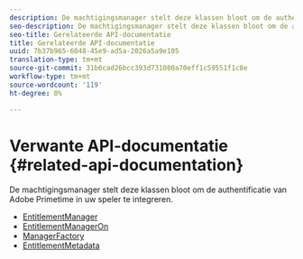 ```yaml
---
description: De machtigingsmanager stelt deze klassen bloot om de authentificatie van Adobe Primetime in uw speler te integreren.
seo-description: De machtigingsmanager stelt deze klassen bloot om de authentificatie van Adobe Primetime in uw speler te integreren.
seo-title: Gerelateerde API-documentatie
title: Gerelateerde API-documentatie
uuid: 7b37b965-6048-45e9-ad5a-2026a5a9e105
translation-type: tm+mt
source-git-commit: 31b6cad26bcc393d731080a70eff1c59551f1c8e
workflow-type: tm+mt
source-wordcount: '119'
ht-degree: 0%

---
```



# Verwante API-documentatie {#related-api-documentation}

De machtigingsmanager stelt deze klassen bloot om de authentificatie van Adobe Primetime in uw speler te integreren.
* [EntitlementManager](https://help.adobe.com/en_US/primetime/api/reference_implementation/android/javadoc/com/adobe/primetime/reference/manager/EntitlementManager.html)
* [EntitlementManagerOn](https://help.stage.adobe.com/en_US/primetime/api/reference_implementation/android/javadoc/com/adobe/primetime/reference/manager/EntitlementManagerOn.html)
* [ManagerFactory](https://help.adobe.com/en_US/primetime/api/reference_implementation/android/javadoc/com/adobe/primetime/reference/manager/ManagerFactory.html)
* [EntitlementMetadata](https://help.adobe.com/en_US/primetime/api/reference_implementation/android/javadoc/com/adobe/primetime/reference/entitlement/EntitlementMetadata.html)